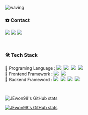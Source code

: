 ![waving](https://capsule-render.vercel.app/api?type=waving&height=250&text=Jewon%20Rho&fontAlignY=40&color=gradient)


<h3 align="left"> ☎️ Contact</h3>
<p align="left">
  <a href="https://velog.io/@jw4185" target="_blank"><img src="https://img.shields.io/badge/BLOG-20C997?style=for-the-badge&logo=Velog&logoColor=white"/></a>
  <a href="mailto:rhojewon@gmail.com" target="_blank"><img src="https://img.shields.io/badge/rhojewon@gmail.com-EA4335?style=for-the-badge&logo=Gmail&logoColor=white"/></a>
  <a href="https://www.instagram.com/jewon__n/
" target="_blank"><img src="https://img.shields.io/badge/jewon-E4405F?style=for-the-badge&logo=Instagram&logoColor=white"/></a>
</p>
<br>

<h3 align="left">🛠 Tech Stack</h3>
<p align="left">
  <text>📌 Programing Language : </text>
  <img src="https://img.shields.io/badge/Python-3766AB?style=flat-square&logo=Python&logoColor=white"/></a>&nbsp 
  <img src="https://img.shields.io/badge/Java-007396?style=flat-square&logo=Java&logoColor=white"/></a>&nbsp 
  <img src="https://img.shields.io/badge/C++-00599C?style=flat-square&logo=C%2B%2B&logoColor=white"/></a>&nbsp 
  <img src="https://img.shields.io/badge/C-A8B9CC?style=flat-square&logo=C&logoColor=white"/></a>&nbsp
  <br>
  <text>📌 Frontend Framework  : </text>
  <img src="https://img.shields.io/badge/Vue.js-4FC08D?style=flat-square&logo=Vue.js&logoColor=white"/></a>&nbsp 
  <img src="https://img.shields.io/badge/React-61DAFB?style=flat-square&logo=React&logoColor=white"/></a>&nbsp 
  <br>
  <text>📌 Backend Frameword   : </text>
  <img src="https://img.shields.io/badge/SpringBoot-6DB33F?style=flat-square&logo=Spring&logoColor=white"/></a>&nbsp 
  <img src="https://img.shields.io/badge/Django-092E20?style=flat-square&logo=Django&logoColor=white"/></a>&nbsp 
  <img src="https://img.shields.io/badge/Mysql-E6B91E?style=flat-square&logo=MySql&logoColor=white"/></a>&nbsp 
  <img src="https://img.shields.io/badge/Docker-2496ED?style=flat-square&logo=Docker&logoColor=white"/></a>&nbsp 
</p>
<br>

![JEwon98's GitHub stats](https://github-readme-stats.vercel.app/api/?username=JEwon98&show_icons=true&theme=radical)

[![JEwon98's GitHub stats](https://github-readme-stats.vercel.app/api/top-langs/?username=JEwon98&show_icons=true&layout=compact&theme=radical)](https://github.com/JEwon98)

<!--
**JEwon98/JEwon98** is a ✨ _special_ ✨ repository because its `README.md` (this file) appears on your GitHub profile.
### Hi there 👋

Here are some ideas to get you started:

- 🔭 I’m currently working on ...
- 🌱 I’m currently learning ...
- 👯 I’m looking to collaborate on ...
- 🤔 I’m looking for help with ...
- 💬 Ask me about ...
- 📫 How to reach me: ...
- 😄 Pronouns: ...
- ⚡ Fun fact: ...
-->
